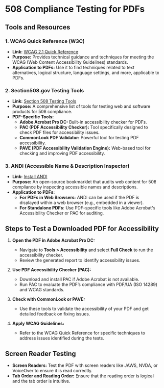 # 508 Compliance Testing for PDFs

## Tools and Resources

### 1. WCAG Quick Reference (W3C)
- **Link:** [WCAG 2.1 Quick Reference](https://www.w3.org/WAI/WCAG21/quickref/?versions=2.0&showtechniques=123#qr-media-equiv-captions)
- **Purpose:** Provides technical guidance and techniques for meeting the WCAG (Web Content Accessibility Guidelines) standards.
- **Application to PDFs:** Use it to find techniques related to text alternatives, logical structure, language settings, and more, applicable to PDFs.

### 2. Section508.gov Testing Tools
- **Link:** [Section 508 Testing Tools](https://www.section508.gov/test/web-software/)
- **Purpose:** A comprehensive list of tools for testing web and software products for 508 compliance.
- **PDF-Specific Tools:**
  - **Adobe Acrobat Pro DC:** Built-in accessibility checker for PDFs.
  - **PAC (PDF Accessibility Checker):** Tool specifically designed to check PDF files for accessibility issues.
  - **CommonLook PDF Validator:** Powerful tool for testing PDF accessibility.
  - **PAVE (PDF Accessibility Validation Engine):** Web-based tool for checking and improving PDF accessibility.

### 3. ANDI (Accessible Name & Description Inspector)
- **Link:** [Install ANDI](https://www.ssa.gov/accessibility/andi/help/install.html)
- **Purpose:** An open-source bookmarklet that audits web content for 508 compliance by inspecting accessible names and descriptions.
- **Application to PDFs:**
  - **For PDFs in Web Browsers:** ANDI can be used if the PDF is displayed within a web browser (e.g., embedded in a viewer).
  - **For Standalone PDFs:** Use PDF-specific tools like Adobe Acrobat's Accessibility Checker or PAC for auditing.

## Steps to Test a Downloaded PDF for Accessibility

1. **Open the PDF in Adobe Acrobat Pro DC:**
   - Navigate to **Tools > Accessibility** and select **Full Check** to run the accessibility checker.
   - Review the generated report to identify accessibility issues.

2. **Use PDF Accessibility Checker (PAC):**
   - Download and install PAC if Adobe Acrobat is not available.
   - Run PAC to evaluate the PDF’s compliance with PDF/UA (ISO 14289) and WCAG standards.

3. **Check with CommonLook or PAVE:**
   - Use these tools to validate the accessibility of your PDF and get detailed feedback on fixing issues.

4. **Apply WCAG Guidelines:**
   - Refer to the WCAG Quick Reference for specific techniques to address issues identified during the tests.

## Screen Reader Testing
- **Screen Readers:** Test the PDF with screen readers like JAWS, NVDA, or VoiceOver to ensure it is read correctly.
- **Tab Order and Reading Order:** Ensure that the reading order is logical and the tab order is intuitive.

